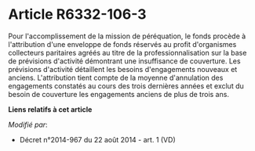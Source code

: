 # Article R6332-106-3

Pour l'accomplissement de la mission de péréquation, le fonds procède à l'attribution d'une enveloppe de fonds réservés au
profit d'organismes collecteurs paritaires agréés au titre de la professionnalisation sur la base de prévisions d'activité
démontrant une insuffisance de couverture. Les prévisions d'activité détaillent les besoins d'engagements nouveaux et
anciens. L'attribution tient compte de la moyenne d'annulation des engagements constatés au cours des trois dernières années
et exclut du besoin de couverture les engagements anciens de plus de trois ans.

**Liens relatifs à cet article**

_Modifié par_:

  - Décret n°2014-967 du 22 août 2014 - art. 1 (VD)

